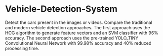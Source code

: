 # Vehicle-Detection-System
Detect the cars present in the images or videos. Compare the traditional and modern vehicle detection approaches. The first approach uses the HOG algorithm to generate feature vectors and an SVM classifier with 96% accuracy. The second approach uses the pre-trained YOLO_TINY Convolutional Neural Network with 99.98% accuracy and 40% reduced processing time.
